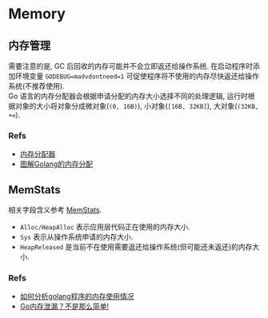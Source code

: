 # Memory
## 内存管理
需要注意的是, GC 后回收的内存可能并不会立即返还给操作系统. 在启动程序时添加环境变量 `GODEBUG=madvdontneed=1` 可促使程序将不使用的内存尽快返还给操作系统(不推荐使用).   
Go 语言的内存分配器会根据申请分配的内存大小选择不同的处理逻辑, 运行时根据对象的大小将对象分成微对象(`(0, 16B)`), 小对象(`[16B, 32KB]`), 大对象(`(32KB, +∞`).   

### Refs
* [内存分配器](https://draveness.me/golang/docs/part3-runtime/ch07-memory/golang-memory-allocator/)   
* [图解Golang的内存分配](https://i6448038.github.io/2019/05/18/golang-mem/)


## MemStats   
相关字段含义参考 [MemStats](https://golang.org/pkg/runtime#MemStats).   

* `Alloc/HeapAlloc` 表示应用层代码正在使用的内存大小.   
* `Sys` 表示从操作系统申请的内存大小.   
* `HeapReleased` 是当前不在使用需要返还给操作系统(但可能还未返还)的内存大小.


### Refs
* [如何分析golang程序的内存使用情况](https://pengrl.com/p/24169/)
* [Go内存泄漏？不是那么简单!](https://colobu.com/2019/08/28/go-memory-leak-i-dont-think-so/)   

